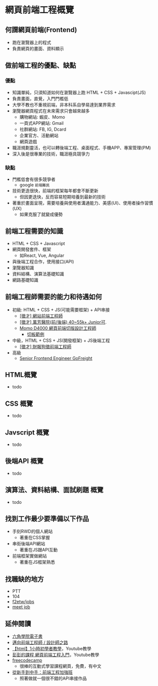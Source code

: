 # 網頁前端工程概覽

## 何謂網頁前端(Frontend)
* 跑在瀏覽器上的程式
* 負責網頁的畫面、資料顯示

## 做前端工程的優點、缺點
### 優點
* 知識單純，只須知道如何在瀏覽器上跑 HTML + CSS + Javascipt(JS)
* 負責畫面，直覺，入門門檻低
* 大學不教也不重視前端，非本科系自學易達到業界需求
* 瀏覽器網頁程式在未來需求只會越來越多
    * 購物網站: 蝦皮、Momo
    * 一頁式APP網站: Gmail
    * 社群網站: FB, IG, Dcard
    * 企業官方、活動網站
    * 網頁遊戲
* 職涯規劃靈活，也可以轉後端工程、桌面程式、手機APP、專案管理(PM)
* 深入後是很專業的技術，職涯極具競爭力

### 缺點
* 門檻低會有很多競爭者
    * google `前端難民`
* 技術更迭很快，前端的框架每年都會不斷更新
    * 但因更迭快，反而容易短期培養到最新的技術
* 著重於畫面呈現，需要培養與使用者溝通能力、美感(UI)、使用者操作習慣(UX)
    * 如果克服了就變成優勢

## 前端工程需要的知識
* HTML + CSS + Javascript
* 網頁開發套件、框架
    * 如React, Vue, Angular
* 與後端工程合作，使用接口(API)
* 瀏覽器知識
* 資料結構、演算法基礎知識
* 網路基礎知識

## 前端工程師需要的能力和待遇如何
* 初級: HTML + CSS + JS(可能需要框架) + API串接
    * [[徵才] 網站前端工程師](https://pttcareer.com/soft_job/M.1357870508.A.C8C.html)
    * [[徵才] 萬芳醫院(前/後端) 40~55k+ Junior可](https://ptt-web.com/Soft_Job/l/WEB.M.1645099738.A.A96).
    * [Momo D4000 網頁前端切版設計工程師 ](https://www.104.com.tw/job/45woo?utm_campaign=google_jobs_apply&utm_source=google_jobs_apply&utm_medium=organic&jobsource=googlejobs)
        * [切板範例](https://hexschool.github.io/Rwd_sketch_export/#artboard1)
* 中級，HTML + CSS + JS(開發框架) + JS後端工程
    * [[徵才] 財報狗徵前端工程師](https://www.ptt.cc/bbs/Soft_Job/M.1642429497.A.51F.html)
* 高級
    * [Senior Frontend Engineer GoFreight](https://meet.jobs/en/jobs/29544-senior-frontend-engineer?referral_code=jimmatw)

## HTML概覽
* todo

## CSS 概覽
* todo

## Javscript 概覽
* todo

## 後端API 概覽
* todo

## 演算法、資料結構、面試刷題 概覽
* todo

## 找到工作最少要準備以下作品
* 手刻RWD的個人網站
    * 著重在CSS掌握
* 串街後端API網站
    * 著重在JS跟API互動
* 前端框架實做網站
    * 著重在JS框架熟悉

## 找職缺的地方
* PTT
* 104
* [f2etw/jobs](https://github.com/f2etw/jobs/issues)
* [meet job](https://meet.jobs/en?referral_code=jimmatw)

## 延伸閱讀
* [六角學院電子書](https://idoc.hexschool.com/)
* [邁向前端工程師 / 設計師之路](https://www.hexschool.com/qa/how-to.html)
* [【html】1小時初學者教學](https://www.youtube.com/watch?v=CLUPkcLQm64&t=765s)，Youtube教學
* [彭彭的課程 網頁前端工程入門](https://www.youtube.com/watch?v=SRbewm2AUew&list=PL-g0fdC5RMbpqZ0bmvJTgVTS4tS3txRVp)，Youtube教學
* [freecodecamp](https://www.freecodecamp.org/)
    * 很棒的互動式學習課程網頁，免費，有中文
* [從新手到中手：前端工程加強班](https://lidemy.com/p/frontend-intermediate-course)
    * 照著做就一個很不錯的API串接作品
